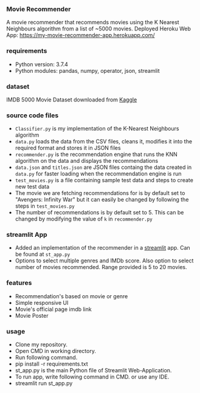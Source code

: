 ### Movie Recommender  
A movie recommender that recommends movies using the K Nearest Neighbours algorithm from a list of ~5000 movies. Deployed Heroku Web App: https://my-movie-recommender-app.herokuapp.com/

### requirements
- Python version: 3.7.4
- Python modules: pandas, numpy, operator, json, streamlit

### dataset
IMDB 5000 Movie Dataset downloaded from [Kaggle](https://www.kaggle.com/carolzhangdc/imdb-5000-movie-dataset)

### source code files
- ```Classifier.py``` is my implementation of the K-Nearest Neighbours algorithm
- ```data.py``` loads the data from the CSV files, cleans it, modifies it into the required format and stores it in JSON files
- ```recommender.py``` is the recommendation engine that runs the KNN algorithm on the data and displays the recommendations
- ```data.json``` and ```titles.json``` are JSON files containg the data created in ```data.py``` for faster loading when the recommendation engine is run
- ```test_movies.py``` is a file containing sample test data and steps to create new test data
- The movie we are fetching recommendations for is by default set to "Avengers: Infinity War" but it can easily be changed by following the steps in ```test_movies.py```
- The number of recommendations is by default set to 5. This can be changed by modifying the value of ```k``` in ```recommender.py```

### streamlit App
- Added an implementation of the recommender in a [streamlit](https://docs.streamlit.io/en/latest/index.html) app. Can be found at ```st_app.py```
- Options to select multiple genres and IMDb score. Also option to select number of movies recommended. Range provided is 5 to 20 movies.

### features
- Recommendation's based on movie or genre 
- Simple responsive UI
- Movie's official page imdb link
- Movie Poster


### usage
- Clone my repository.
- Open CMD in working directory.
- Run following command.
- pip install -r requirements.txt
- st_app.py is the main Python file of Streamlit Web-Application.
- To run app, write following command in CMD. or use any IDE.
- streamlit run st_app.py
